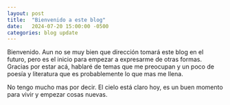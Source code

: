 ```yaml
---
layout: post
title:  "Bienvenido a este blog"
date:   2024-07-20 15:00:00 -0500
categories: blog update
---
```


Bienvenido. Aun no se muy bien que dirección tomará este blog en el futuro, pero es el inicio para empezar a expresarme de otras formas. Gracias por estar acá, hablaré de temas que me preocupan y un poco de poesía y literatura que es probablemente lo que mas me llena.

No tengo mucho mas por decir. El cielo está claro hoy, es un buen momento para vivir y empezar cosas nuevas.
